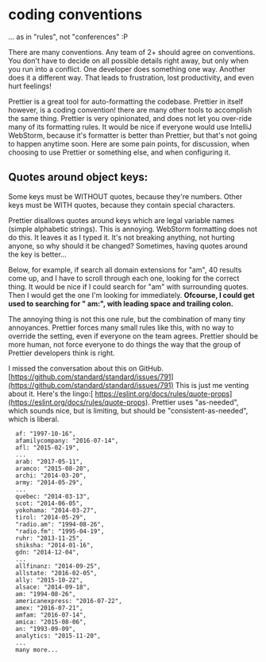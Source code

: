 # coding conventions

... as in "rules", not "conferences" :P

There are many conventions. Any team of 2+ should agree on conventions. You don't have to decide on all possible details right away, but only when you run into a conflict. One developer does something one way. Another does it a different way. That leads to frustration, lost productivity, and even hurt feelings!

Prettier is a great tool for auto-formatting the codebase. Prettier in itself however, is a coding convention! there are many other tools to accomplish the same thing. Prettier is very opinionated, and does not let you over-ride many of its formatting rules. It would be nice if everyone would use IntelliJ WebStorm, because it's formatter is better than Prettier, but that's not going to happen anytime soon. Here are some pain points, for discussion, when choosing to use Prettier or something else, and when configuring it.

## Quotes around object keys:

Some keys must be WITHOUT quotes, because they're numbers. Other keys must be WITH quotes, because they contain special characters. 

Prettier disallows quotes around keys which are legal variable names \(simple alphabetic strings\). This is annoying. WebStorm formatting does not do this. It leaves it as I typed it. It's not breaking anything, not hurting anyone, so why should it be changed? Sometimes, having quotes around the key is better...

Below, for example, if search all domain extensions for "am", 40 results come up, and I have to scroll through each one, looking for the correct thing. It would be nice if I could search for "am" with surrounding quotes. Then I would get the one I'm looking for immediately. **Ofcourse, I could get used to searching for " am:", with leading space and trailing colon.**

The annoying thing is not this one rule, but the combination of many tiny annoyances. Prettier forces many small rules like this, with no way to override the setting, even if everyone on the team agrees. Prettier should be more human, not force everyone to do things the way that the group of Prettier developers think is right.

I missed the conversation about this on GitHub. [https://github.com/standard/standard/issues/791](https://github.com/standard/standard/issues/791) This is just me venting about it. Here's the lingo:[ https://eslint.org/docs/rules/quote-props](https://eslint.org/docs/rules/quote-props). Prettier uses "as-needed", which sounds nice, but is limiting, but should be "consistent-as-needed", which is liberal.

```text
  af: "1997-10-16",
  afamilycompany: "2016-07-14",
  afl: "2015-02-19",
  ...
  arab: "2017-05-11",
  aramco: "2015-08-20",
  archi: "2014-03-20",
  army: "2014-05-29",
  ...
  quebec: "2014-03-13",
  scot: "2014-06-05",
  yokohama: "2014-03-27",
  tirol: "2014-05-29",
  "radio.am": "1994-08-26",
  "radio.fm": "1995-04-19",
  ruhr: "2013-11-25",
  shiksha: "2014-01-16",
  gdn: "2014-12-04",
  ...
  allfinanz: "2014-09-25",
  allstate: "2016-02-05",
  ally: "2015-10-22",
  alsace: "2014-09-18",
  am: "1994-08-26",
  americanexpress: "2016-07-22",
  amex: "2016-07-21",
  amfam: "2016-07-14",
  amica: "2015-08-06",
  an: "1993-09-09",
  analytics: "2015-11-20",
  ...
  many more...
```

 



